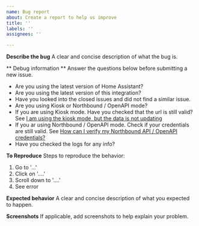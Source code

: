 ```yaml
---
name: Bug report
about: Create a report to help us improve
title: ''
labels: ''
assignees: ''

---
```

**Describe the bug**
A clear and concise description of what the bug is.

** Debug information **
Answer the questions below before submitting a new issue.

* Are you using the latest version of Home Assistant?
* Are you using the latest version of this integration?
* Have you looked into the closed issues and did not find a similar issue.
* Are you using Kiosk or Northbound / OpenAPI mode?
* If you are using Kiosk mode. Have you checked that the url is still valid? See [I am using the kiosk mode, but the data is not updating](https://github.com/tijsverkoyen/HomeAssistant-FusionSolar/blob/master/README.md#i-am-using-the-kiosk-mode-but-the-data-is-not-updating)
* If you ar using Northbound / OpenAPI mode. Check if your credentials are still valid. See [How can I verify my Northbound API / OpenAPI credentials?](https://github.com/tijsverkoyen/HomeAssistant-FusionSolar/blob/master/README.md#how-can-i-verify-my-northbound-api--openapi-credentials)
* Have you checked the logs for any info? 

**To Reproduce**
Steps to reproduce the behavior:
1. Go to '...'
2. Click on '....'
3. Scroll down to '....'
4. See error

**Expected behavior**
A clear and concise description of what you expected to happen.

**Screenshots**
If applicable, add screenshots to help explain your problem.
